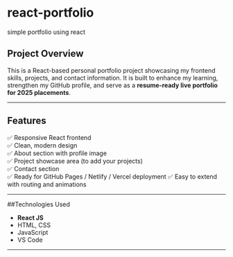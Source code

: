 # react-portfolio
simple portfolio using react
##  Project Overview

This is a React-based personal portfolio project showcasing my frontend skills, projects, and contact information. It is built to enhance my learning, strengthen my GitHub profile, and serve as a **resume-ready live portfolio for 2025 placements**.

---

##  Features

✅ Responsive React frontend  
✅ Clean, modern design  
✅ About section with profile image  
✅ Project showcase area (to add your projects)  
✅ Contact section  
✅ Ready for GitHub Pages / Netlify / Vercel deployment 
✅ Easy to extend with routing and animations

---

##Technologies Used

- **React JS**
- HTML, CSS
- JavaScript
- VS Code
---

